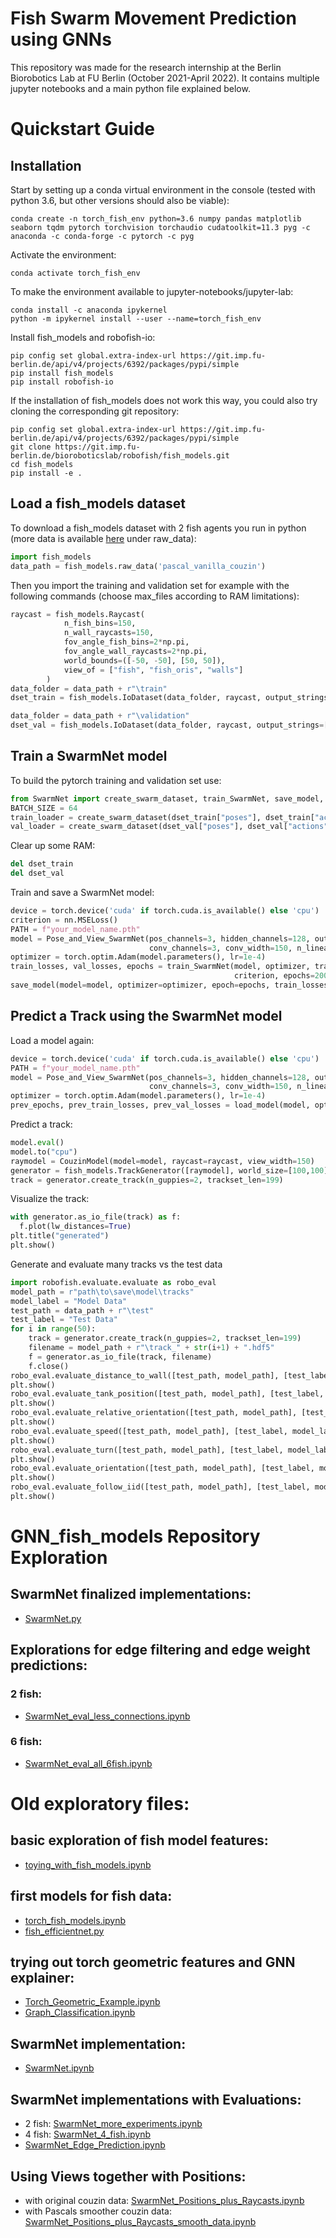 # Fish Swarm Movement Prediction using GNNs
This repository was made for the research internship at the Berlin Biorobotics Lab at FU Berlin (October 2021-April 2022).
It contains multiple jupyter notebooks and a main python file explained below.

# Quickstart Guide
## Installation
Start by setting up a conda virtual environment in the console (tested with python 3.6, but other versions should also be viable):
```console
conda create -n torch_fish_env python=3.6 numpy pandas matplotlib seaborn tqdm pytorch torchvision torchaudio cudatoolkit=11.3 pyg -c anaconda -c conda-forge -c pytorch -c pyg
```
Activate the environment:
```console
conda activate torch_fish_env
```
To make the environment available to jupyter-notebooks/jupyter-lab:
```console
conda install -c anaconda ipykernel
python -m ipykernel install --user --name=torch_fish_env
```
Install fish_models and robofish-io:
```console
pip config set global.extra-index-url https://git.imp.fu-berlin.de/api/v4/projects/6392/packages/pypi/simple
pip install fish_models
pip install robofish-io
```
If the installation of fish_models does not work this way, you could also try cloning the corresponding git repository:
```console
pip config set global.extra-index-url https://git.imp.fu-berlin.de/api/v4/projects/6392/packages/pypi/simple
git clone https://git.imp.fu-berlin.de/bioroboticslab/robofish/fish_models.git
cd fish_models
pip install -e .
```
## Load a fish_models dataset
To download a fish_models dataset with 2 fish agents you run in python (more data is available [here](https://userpage.fu-berlin.de/andigerken/model_server) under raw_data):
```python
import fish_models
data_path = fish_models.raw_data('pascal_vanilla_couzin')
```
Then you import the training and validation set for example with the following commands (choose max_files according to RAM limitations):
```python
raycast = fish_models.Raycast(
            n_fish_bins=150,
            n_wall_raycasts=150,
            fov_angle_fish_bins=2*np.pi,
            fov_angle_wall_raycasts=2*np.pi,
            world_bounds=([-50, -50], [50, 50]),
            view_of = ["fish", "fish_oris", "walls"]
        )
data_folder = data_path + r"\train"
dset_train = fish_models.IoDataset(data_folder, raycast, output_strings=["poses", "actions", "views"], max_files=500)

data_folder = data_path + r"\validation"
dset_val = fish_models.IoDataset(data_folder, raycast, output_strings=["poses", "actions", "views"], max_files=100)
```
## Train a SwarmNet model
To build the pytorch training and validation set use:
```python
from SwarmNet import create_swarm_dataset, train_SwarmNet, save_model, load_model, Pose_and_View_SwarmNet, CouzinModel, Edgeweight_SwarmNet
BATCH_SIZE = 64
train_loader = create_swarm_dataset(dset_train["poses"], dset_train["actions"], dset_train["views"], batchsize=BATCH_SIZE, filter_distance=None)
val_loader = create_swarm_dataset(dset_val["poses"], dset_val["actions"], dset_val["views"], batchsize=BATCH_SIZE, filter_distance=None)
```
Clear up some RAM:
```python
del dset_train
del dset_val
```
Train and save a SwarmNet model:
```python
device = torch.device('cuda' if torch.cuda.is_available() else 'cpu')
criterion = nn.MSELoss()
PATH = f"your_model_name.pth"
model = Pose_and_View_SwarmNet(pos_channels=3, hidden_channels=128, out_channels=1, 
                               conv_channels=3, conv_width=150, n_linear_layers=4).to(device)
optimizer = torch.optim.Adam(model.parameters(), lr=1e-4)
train_losses, val_losses, epochs = train_SwarmNet(model, optimizer, train_loader, val_loader,
                                                  criterion, epochs=200, device=device)
save_model(model=model, optimizer=optimizer, epoch=epochs, train_losses=train_losses, val_losses=val_losses, path=PATH)
```
## Predict a Track using the SwarmNet model
Load a model again:
```python
device = torch.device('cuda' if torch.cuda.is_available() else 'cpu')
PATH = f"your_model_name.pth"
model = Pose_and_View_SwarmNet(pos_channels=3, hidden_channels=128, out_channels=1, 
                               conv_channels=3, conv_width=150, n_linear_layers=4).to(device)
optimizer = torch.optim.Adam(model.parameters(), lr=1e-4)
prev_epochs, prev_train_losses, prev_val_losses = load_model(model, optimizer, PATH)
```
Predict a track:
```python
model.eval()
model.to("cpu")
raymodel = CouzinModel(model=model, raycast=raycast, view_width=150)
generator = fish_models.TrackGenerator([raymodel], world_size=[100,100], frequency=10)
track = generator.create_track(n_guppies=2, trackset_len=199)
```
Visualize the track:
```python
with generator.as_io_file(track) as f:
  f.plot(lw_distances=True)
plt.title("generated")
plt.show()
```
Generate and evaluate many tracks vs the test data
```python
import robofish.evaluate.evaluate as robo_eval
model_path = r"path\to\save\model\tracks"
model_label = "Model Data"
test_path = data_path + r"\test"
test_label = "Test Data"
for i in range(50):
    track = generator.create_track(n_guppies=2, trackset_len=199)
    filename = model_path + r"\track_" + str(i+1) + ".hdf5"
    f = generator.as_io_file(track, filename)
    f.close() 
robo_eval.evaluate_distance_to_wall([test_path, model_path], [test_label, model_label])
plt.show()
robo_eval.evaluate_tank_position([test_path, model_path], [test_label, model_label])
plt.show()
robo_eval.evaluate_relative_orientation([test_path, model_path], [test_label, model_label])
plt.show()
robo_eval.evaluate_speed([test_path, model_path], [test_label, model_label])
plt.show()
robo_eval.evaluate_turn([test_path, model_path], [test_label, model_label])
plt.show()
robo_eval.evaluate_orientation([test_path, model_path], [test_label, model_label])
plt.show()
robo_eval.evaluate_follow_iid([test_path, model_path], [test_label, model_label])
plt.show()
```

# GNN_fish_models Repository Exploration
## SwarmNet finalized implementations:
- [SwarmNet.py](https://github.com/pwl482/GNN_fish_models/blob/main/SwarmNet.py)
## Explorations for edge filtering and edge weight predictions:
### 2 fish:
- [SwarmNet_eval_less_connections.ipynb](https://github.com/pwl482/GNN_fish_models/blob/main/SwarmNet_eval_less_connections.ipynb)
### 6 fish:
- [SwarmNet_eval_all_6fish.ipynb](https://github.com/pwl482/GNN_fish_models/blob/main/SwarmNet_eval_all_6fish.ipynb)

# Old exploratory files:
## basic exploration of fish model features:
- [toying_with_fish_models.ipynb](https://github.com/pwl482/GNN_fish_models/blob/main/toying_with_fish_models.ipynb)
## first models for fish data:
- [torch_fish_models.ipynb](https://github.com/pwl482/GNN_fish_models/blob/main/torch_fish_models.ipynb)
- [fish_efficientnet.py](https://github.com/pwl482/GNN_fish_models/blob/main/fish_efficientnet.py)
## trying out torch geometric features and GNN explainer:
- [Torch_Geometric_Example.ipynb](https://github.com/pwl482/GNN_fish_models/blob/main/Torch_Geometric_Example.ipynb)
- [Graph_Classification.ipynb](https://github.com/pwl482/GNN_fish_models/blob/main/Graph_Classification.ipynb)
## SwarmNet implementation:
- [SwarmNet.ipynb](https://github.com/pwl482/GNN_fish_models/blob/main/SwarmNet.ipynb)
## SwarmNet implementations with Evaluations:
- 2 fish: [SwarmNet_more_experiments.ipynb](https://github.com/pwl482/GNN_fish_models/blob/main/SwarmNet_more_experiments.ipynb)
- 4 fish: [SwarmNet_4_fish.ipynb](https://github.com/pwl482/GNN_fish_models/blob/main/SwarmNet_4_fish.ipynb)
- [SwarmNet_Edge_Prediction.ipynb](https://github.com/pwl482/GNN_fish_models/blob/main/SwarmNet_Edge_Prediction.ipynb)
## Using Views together with Positions:
- with original couzin data: [SwarmNet_Positions_plus_Raycasts.ipynb](https://github.com/pwl482/GNN_fish_models/blob/main/SwarmNet_Positions_plus_Raycasts.ipynb)
- with Pascals smoother couzin data: [SwarmNet_Positions_plus_Raycasts_smooth_data.ipynb](https://github.com/pwl482/GNN_fish_models/blob/main/SwarmNet_Positions_plus_Raycasts_smooth_data.ipynb)
